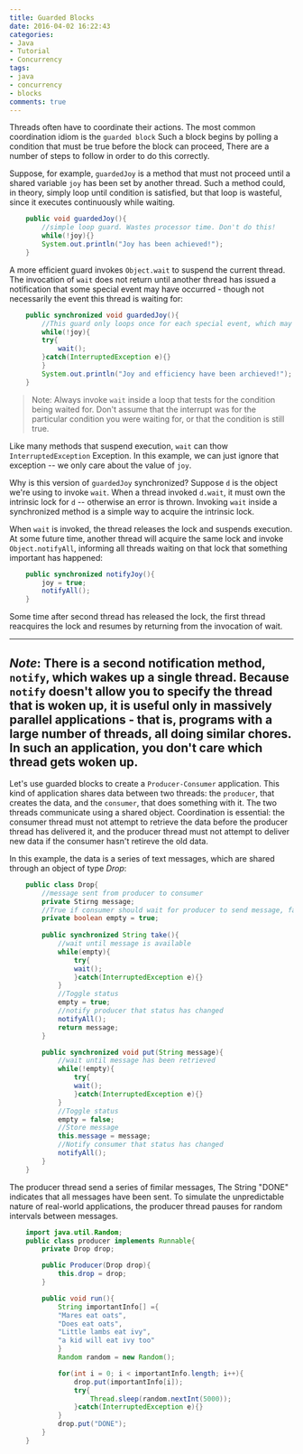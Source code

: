 ```yaml
---
title: Guarded Blocks
date: 2016-04-02 16:22:43
categories:
- Java
- Tutorial
- Concurrency
tags:
- java
- concurrency
- blocks
comments: true
---
```

Threads often have to coordinate their actions. The most common coordination idiom is the `guarded block` Such a block begins by polling a condition that must be true before the block can proceed, There are a number of steps to follow in order to do this correctly.

Suppose, for example, `guardedJoy` is a method that must not proceed until a shared variable `joy` has been set by another thread. Such a method could, in theory, simply loop until condition is satisfied, but that loop is wasteful, since it executes continuously while waiting.

```java
	public void guardedJoy(){
	    //simple loop guard. Wastes processor time. Don't do this!
	    while(!joy){}
	    System.out.println("Joy has been achieved!");
	}
```

A more efficient guard invokes `Object.wait` to suspend the current thread. The invocation of `wait` does not return until another thread has issued a notification that some special event may have occurred - though not necessarily the event this thread is waiting for:

```java
	public synchronized void guardedJoy(){
	    //This guard only loops once for each special event, which may not be the event we're waiting for.
	    while(!joy){
		try{
		    wait();
		}catch(InterruptedException e){}
	    }
	    System.out.println("Joy and efficiency have been archieved!");
	}
```

> Note: Always invoke `wait` inside a loop that tests for the condition being waited for. Don't assume that the interrupt was for the particular condition you were waiting for, or that the condition is still true.

Like many methods that suspend execution, `wait` can thow `InterruptedException` Exception. In this example, we can just ignore that exception -- we only care about the value of `joy`.

Why is this version of `guardedJoy` synchronized? Suppose `d` is the object we're using to invoke `wait`. When a thread invoked `d.wait`, it must own the intrinsic lock for `d` -- otherwise an error is thrown. Invoking `wait` inside a synchronized method is a simple way to acquire the intrinsic lock.

When `wait` is invoked, the thread releases the lock and suspends execution. At some future time, another thread will acquire the same lock and invoke `Object.notifyAll`, informing all  threads waiting on that lock that something important has happened:
```java
	public synchronized notifyJoy(){
		joy = true;
		notifyAll();
	}
```

Some time after second thread has released the lock, the first thread reacquires the lock and resumes by returning from the invocation of wait.

---
*Note*: There is a second notification method, `notify`, which wakes up a single thread. Because `notify` doesn't allow you to specify the thread that is woken up, it is useful only in massively parallel applications - that is, programs with a large number of threads, all doing similar chores. In such an application, you don't care which thread gets woken up.
---

Let's use guarded blocks to create a `Producer-Consumer` application. This kind of application shares data between two threads: the `producer`, that creates the data, and the `consumer`, that does something with it. The two threads communicate using a shared object. Coordination is essential: the consumer thread must not attempt to retrieve the data before the producer thread has delivered it, and the producer thread must not attempt to deliver new data if the consumer hasn't retireve the old data.

In this example, the data is a series of text messages, which are shared through an object of type _Drop_:

```java
	public class Drop{
		//message sent from producer to consumer
		private Stirng message;
		//True if consumer should wait for producer to send message, false if producer should wait for consumer to retrieve message
		private boolean empty = true;
		
		public synchronized String take(){
			//wait until message is available
			while(empty){
				try{
				wait();
				}catch(InterruptedException e){}
			}
			//Toggle status
			empty = true;
			//notify producer that status has changed
			notifyAll();
			return message;
		}

		public synchronized void put(String message){
			//wait until message has been retrieved
			while(!empty){
				try{
				wait();
				}catch(InterruptedException e){}
			}
			//Toggle status
			empty = false;
			//Store message 
			this.message = message;
			//Notify consumer that status has changed
			notifyAll();
		}
	}
```

The producer thread send a series of fimilar messages, The String "DONE" indicates that all messages have been sent. To simulate the unpredictable nature of real-world applications, the producer thread pauses for random intervals between messages.

```java
	import java.util.Random;
	public class producer implements Runnable{
		private Drop drop;

		public Producer(Drop drop){
			this.drop = drop;
		}

		public void run(){
			String importantInfo[] ={
			"Mares eat oats",
			"Does eat oats",
			"Little lambs eat ivy",
			"a kid will eat ivy too"
			}
			Random random = new Random();

			for(int i = 0; i < importantInfo.length; i++){
				drop.put(importantInfo[i]);
				try{
					Thread.sleep(random.nextInt(5000));
				}catch(InterruptedException e){}
			}
			drop.put("DONE");
		}
	}
```
